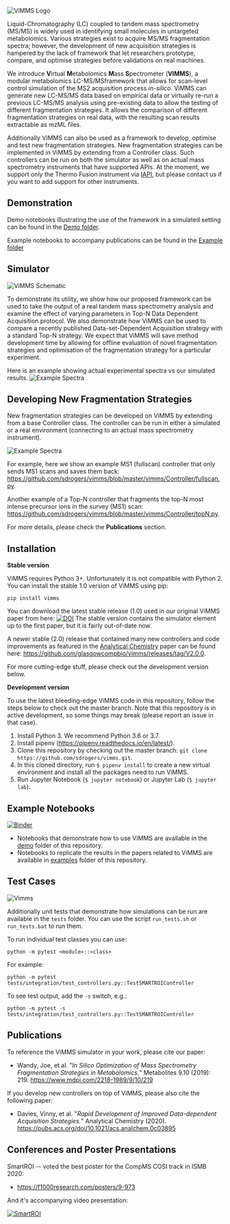 ![ViMMS Logo](images/logo.png?raw=true "ViMMS Logo")

Liquid-Chromatography (LC) coupled to tandem mass spectrometry (MS/MS) is widely used in identifying small molecules in
untargeted metabolomics. Various strategies exist to acquire MS/MS fragmentation spectra; however, the development of 
new acquisition strategies is hampered by the lack of framework that let researchers prototype, compare, and optimise 
strategies before validations on real machines. 

We introduce **V**irtual **M**etabolomics **M**ass **S**pectrometer 
(**VIMMS**), a modular metabolomics LC-MS/MSframework that allows for scan-level control simulation of the MS2 acquisition 
process *in-silico*. ViMMS can generate new LC-MS/MS data based on empirical data or virtually re-run a previous LC-MS/MS 
analysis using pre-existing data to allow the testing of different fragmentation strategies. It allows the 
comparison of different fragmentation strategies on real data, with the resulting scan results extractable as mzML files. 

Additionally ViMMS can also be used as a framework to develop, optimise and test new fragmentation strategies. New 
fragmentation strategies can be implemented in ViMMS by extending from a Controller class. Such controllers can be run
on both the simulator as well as on actual mass spectrometry instruments that have supported APIs. At the moment, we support
only the Thermo Fusion instrument via [IAPI](https://github.com/thermofisherlsms/iapi), but please contact us if you want to 
add support for other instruments.

Demonstration 
---------

Demo notebooks illustrating the use of the framework in a simulated setting can be found in the [Demo folder](https://github.com/sdrogers/vimms/tree/master/demo).

Example notebooks to accompany publications can be found in the [Example folder](https://github.com/sdrogers/vimms/tree/master/examples)

Simulator
---------

![ViMMS Schematic](images/schematic.png?raw=true "ViMMS Schematic")

To demonstrate its utility, we show how our proposed framework can be used to take the output of a real tandem mass 
spectrometry analysis and examine the effect of varying parameters in Top-N Data Dependent Acquisition protocol. 
We also demonstrate how ViMMS can be used to compare a recently published Data-set-Dependent Acquisition strategy with 
a standard Top-N strategy. We expect that ViMMS will save method development time by allowing for offline evaluation of 
novel fragmentation strategies and optimisation of the fragmentation strategy for a particular experiment.

Here is an example showing actual experimental spectra vs our simulated results.
![Example Spectra](images/spectra.png?raw=true "Example Spectra")

Developing New Fragmentation Strategies
---------------------------------------

New fragmentation strategies can be developed on ViMMS by extending from a base Controller class. The controller can be run 
in either a simulated or a real environment (connecting to an actual mass spectrometry instrument).

![Example Spectra](images/old_schematic.png?raw=true "Example Spectra")

For example, here we show an example MS1 (fullscan) controller that only sends MS1 scans and saves them back: 
https://github.com/sdrogers/vimms/blob/master/vimms/Controller/fullscan.py.

Another example of a Top-N controller that fragments the top-N most intense precursor ions in the survey (MS1) scan:
https://github.com/sdrogers/vimms/blob/master/vimms/Controller/topN.py.

For more details, please check the **Publications** section.

Installation
---------------

**Stable version**


ViMMS requires Python 3+. Unfortunately it is not compatible with Python 2. You can install the stable 1.0 version of ViMMS using pip:

```pip install vimms```

You can download the latest stable release (1.0) used in our original ViMMS paper from here: <a href="https://zenodo.org/badge/latestdoi/196360601"><img src="https://zenodo.org/badge/196360601.svg" alt="DOI"></a>
The stable version contains the simulator element up to the first paper, but it is fairly out-of-date now. 

A newer stable (2.0) release that contained many new controllers and code improvements as featured in the [Analytical Chemistry](https://pubs.acs.org/doi/10.1021/acs.analchem.0c03895) paper can be found here: https://github.com/glasgowcompbio/vimms/releases/tag/V2.0.0.

For more cutting-edge stuff, please check out the development version below. 

**Development version**

To use the latest bleeding-edge ViMMS code in this repository, follow the steps below to check out the master branch. Note that this repository is in active development, so some things may break (please report an issue in that case).

1. Install Python 3. We recommend Python 3.6 or 3.7.
2. Install pipenv (https://pipenv.readthedocs.io/en/latest/).
3. Clone this repository by checking out the master branch: `git clone https://github.com/sdrogers/vimms.git`.
4. In this cloned directory, run `$ pipenv install` to create a new virtual environment and install all the packages need to run ViMMS.
5. Run Jupyter Notebook (`$ jupyter notebook`) or Jupyter Lab (`$ jupyter lab`).

Example Notebooks
--------

[![Binder](https://mybinder.org/badge_logo.svg)](https://mybinder.org/v2/gh/sdrogers/vimms/master)

- Notebooks that demonstrate how to use ViMMS are available in the [demo](https://github.com/sdrogers/vimms/tree/master/demo) folder of this repository.
- Notebooks to replicate the results in the papers related to ViMMS are available in [examples](https://github.com/sdrogers/vimms/tree/master/examples) folder of this repository.

Test Cases
--------

![Vimms](https://github.com/sdrogers/vimms/workflows/Vimms/badge.svg?branch=master&event=push)

Additionally unit tests that demonstrate how simulations can be run are available in the `tests` folder. You can use the script `run_tests.sh` or `run_tests.bat` to run them.

To run individual test classes you can use:

`python -m pytest <module>::<class>`

For example:

`python -m pytest tests/integration/test_controllers.py::TestSMARTROIController`

To see test output, add the `-s` switch, e.g.:

`python -m pytest -s tests/integration/test_controllers.py::TestSMARTROIController`

Publications
------------

To reference the ViMMS simulator in your work, please cite our paper:
- Wandy, Joe, et al. "*In Silico Optimization of Mass Spectrometry Fragmentation Strategies in Metabolomics.*" Metabolites 9.10 (2019): 219. https://www.mdpi.com/2218-1989/9/10/219

If you develop new controllers on top of ViMMS, please also cite the following paper: 
- Davies, Vinny, et al. "*Rapid Development of Improved Data-dependent Acquisition Strategies.*" Analytical Chemistry (2020). https://pubs.acs.org/doi/10.1021/acs.analchem.0c03895

Conferences and Poster Presentations
------------------------------------

SmartROI -- voted the best poster for the CompMS COSI track in ISMB 2020:
- https://f1000research.com/posters/9-973

And it's accompanying video presentation:

[![SmartROI](http://img.youtube.com/vi/kHPYQicGoHE/0.jpg)](https://www.youtube.com/watch?v=kHPYQicGoHE "SmartROI")

